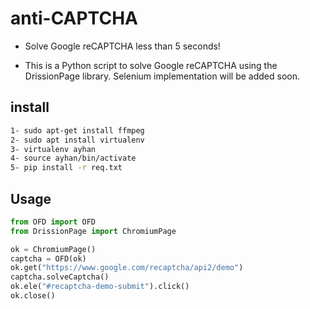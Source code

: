 # anti-CAPTCHA

  - Solve Google reCAPTCHA less than 5 seconds! 

  - This is a Python script to solve Google reCAPTCHA using the DrissionPage library. Selenium implementation will be added soon.


## install 
```bash
1- sudo apt-get install ffmpeg    
2- sudo apt install virtualenv                                                   
3- virtualenv ayhan
4- source ayhan/bin/activate   
5- pip install -r req.txt  
```

## Usage
```python
from OFD import OFD
from DrissionPage import ChromiumPage

ok = ChromiumPage()
captcha = OFD(ok)
ok.get("https://www.google.com/recaptcha/api2/demo")
captcha.solveCaptcha()
ok.ele("#recaptcha-demo-submit").click()
ok.close()
```
